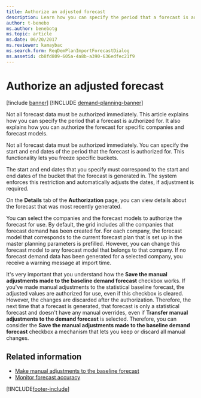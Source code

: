 ```yaml
---
title: Authorize an adjusted forecast
description: Learn how you can specify the period that a forecast is authorized for, including an outline on authorizing the forecast for specific companies and forecast models.
author: t-benebo
ms.author: benebotg
ms.topic: article
ms.date: 06/20/2017
ms.reviewer: kamaybac
ms.search.form: ReqDemPlanImportForecastDialog
ms.assetid: cb8fd809-605a-4a8b-a390-636edfec21f9
---
```


# Authorize an adjusted forecast

[!include [banner](../includes/banner.md)]
[!INCLUDE [demand-planning-banner](../includes/demand-planning-banner.md)]

Not all forecast data must be authorized immediately. This article explains how you can specify the period that a forecast is authorized for. It also explains how you can authorize the forecast for specific companies and forecast models.

Not all forecast data must be authorized immediately. You can specify the start and end dates of the period that the forecast is authorized for. This functionality lets you freeze specific buckets.

The start and end dates that you specify must correspond to the start and end dates of the bucket that the forecast is generated in. The system enforces this restriction and automatically adjusts the dates, if adjustment is required.

On the **Details** tab of the **Authorization** page, you can view details about the forecast that was most recently generated.

You can select the companies and the forecast models to authorize the forecast for use. By default, the grid includes all the companies that forecast demand has been created for. For each company, the forecast model that corresponds to the current forecast plan that is set up in the master planning parameters is prefilled. However, you can change this forecast model to any forecast model that belongs to that company. If no forecast demand data has been generated for a selected company, you receive a warning message at import time.

It's very important that you understand how the **Save the manual adjustments made to the baseline demand forecast** checkbox works. If you've made manual adjustments to the statistical baseline forecast, the adjusted values are authorized for use, even if this checkbox is cleared. However, the changes are discarded after the authorization. Therefore, the next time that a forecast is generated, that forecast is only a statistical forecast and doesn't have any manual overrides, even if **Transfer manual adjustments to the demand forecast** is selected. Therefore, you can consider the **Save the manual adjustments made to the baseline demand forecast** checkbox a mechanism that lets you keep or discard all manual changes.

## Related information

- [Make manual adjustments to the baseline forecast](manual-adjustments-baseline-forecast.md)
- [Monitor forecast accuracy](monitor-forecast-accuracy.md)

[!INCLUDE[footer-include](../../includes/footer-banner.md)]
